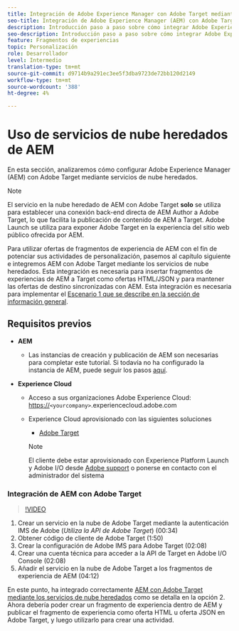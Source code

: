 ```yaml
---
title: Integración de Adobe Experience Manager con Adobe Target mediante Cloud Services
seo-title: Integración de Adobe Experience Manager (AEM) con Adobe Target mediante servicios de nube heredados
description: Introducción paso a paso sobre cómo integrar Adobe Experience Manager (AEM) con Adobe Target mediante AEM Cloud Service
seo-description: Introducción paso a paso sobre cómo integrar Adobe Experience Manager (AEM) con Adobe Target mediante AEM Cloud Service
feature: Fragmentos de experiencias
topic: Personalización
role: Desarrollador
level: Intermedio
translation-type: tm+mt
source-git-commit: d9714b9a291ec3ee5f3dba9723de72bb120d2149
workflow-type: tm+mt
source-wordcount: '388'
ht-degree: 4%

---
```



# Uso de servicios de nube heredados de AEM

En esta sección, analizaremos cómo configurar Adobe Experience Manager (AEM) con Adobe Target mediante servicios de nube heredados.

>[!NOTE]
>
> El servicio en la nube heredado de AEM con Adobe Target **solo** se utiliza para establecer una conexión back-end directa de AEM Author a Adobe Target, lo que facilita la publicación de contenido de AEM a Target. Adobe Launch se utiliza para exponer Adobe Target en la experiencia del sitio web público ofrecida por AEM.

Para utilizar ofertas de fragmentos de experiencia de AEM con el fin de potenciar sus actividades de personalización, pasemos al capítulo siguiente e integremos AEM con Adobe Target mediante los servicios de nube heredados. Esta integración es necesaria para insertar fragmentos de experiencias de AEM a Target como ofertas HTML/JSON y para mantener las ofertas de destino sincronizadas con AEM. Esta integración es necesaria para implementar el [Escenario 1 que se describe en la sección de información general](./overview.md#personalization-using-aem-experience-fragment).

## Requisitos previos

* **AEM**

   * Las instancias de creación y publicación de AEM son necesarias para completar este tutorial. Si todavía no ha configurado la instancia de AEM, puede seguir los pasos [aquí](./implementation.md#set-up-aem).

* **Experience Cloud**
   * Acceso a sus organizaciones Adobe Experience Cloud: <https://>`<yourcompany>`.experiencecloud.adobe.com
   * Experience Cloud aprovisionado con las siguientes soluciones
      * [Adobe Target](https://experiencecloud.adobe.com)

      >[!NOTE]
      >
      > El cliente debe estar aprovisionado con Experience Platform Launch y Adobe I/O desde [Adobe support](https://helpx.adobe.com/es/contact/enterprise-support.ec.html) o ponerse en contacto con el administrador del sistema



### Integración de AEM con Adobe Target

>[!VIDEO](https://video.tv.adobe.com/v/28428?quality=12&learn=on)

1. Crear un servicio en la nube de Adobe Target mediante la autenticación IMS de Adobe (*Utiliza la API de Adobe Target*) (00:34)
2. Obtener código de cliente de Adobe Target (1:50)
3. Crear la configuración de Adobe IMS para Adobe Target (02:08)
4. Crear una cuenta técnica para acceder a la API de Target en Adobe I/O Console (02:08)
5. Añadir el servicio en la nube de Adobe Target a los fragmentos de experiencia de AEM (04:12)

En este punto, ha integrado correctamente [AEM con Adobe Target mediante los servicios de nube heredados](./using-aem-cloud-services.md#integrating-aem-target-options) como se detalla en la opción 2. Ahora debería poder crear un fragmento de experiencia dentro de AEM y publicar el fragmento de experiencia como oferta HTML u oferta JSON en Adobe Target, y luego utilizarlo para crear una actividad.
